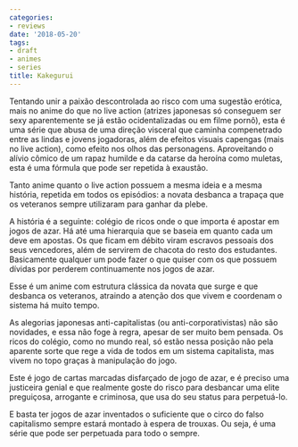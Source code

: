 ```yaml
---
categories:
- reviews
date: '2018-05-20'
tags:
- draft
- animes
- series
title: Kakegurui
---
```


Tentando unir a paixão descontrolada ao risco com uma sugestão erótica, mais no anime do que no live action (atrizes japonesas só conseguem ser sexy aparentemente se já estão ocidentalizadas ou em filme pornô), esta é uma série que abusa de uma direção visceral que caminha compenetrado entre as lindas e jovens jogadoras, além de efeitos visuais capengas (mais no live action), como efeito nos olhos das personagens. Aproveitando o alívio cômico de um rapaz humilde e da catarse da heroína como muletas, esta é uma fórmula que pode ser repetida à exaustão.

Tanto anime quanto o live action possuem a mesma ideia e a mesma história, repetida em todos os episódios: a novata desbanca a trapaça que os veteranos sempre utilizaram para ganhar da plebe.

A história é a seguinte: colégio de ricos onde o que importa é apostar em jogos de azar. Há até uma hierarquia que se baseia em quanto cada um deve em apostas. Os que ficam em débito viram escravos pessoais dos seus vencedores, além de servirem de chacota do resto dos estudantes. Basicamente qualquer um pode fazer o que quiser com os que possuem dívidas por perderem continuamente nos jogos de azar.

Esse é um anime com estrutura clássica da novata que surge e que desbanca os veteranos, atraindo a atenção dos que vivem e coordenam o sistema há muito tempo.

As alegorias japonesas anti-capitalistas (ou anti-corporativistas) não são novidades, e essa não foge à regra, apesar de ser muito bem pensada. Os ricos do colégio, como no mundo real, só estão nessa posição não pela aparente sorte que rege a vida de todos em um sistema capitalista, mas vivem no topo graças à manipulação do jogo.

Este é jogo de cartas marcadas disfarçado de jogo de azar, e é preciso uma justiceira genial e que realmente goste do risco para desbancar uma elite preguiçosa, arrogante e criminosa, que usa do seu status para perpetuá-lo.

E basta ter jogos de azar inventados o suficiente que o circo do falso capitalismo sempre estará montado à espera de trouxas. Ou seja, é uma série que pode ser perpetuada para todo o sempre.
